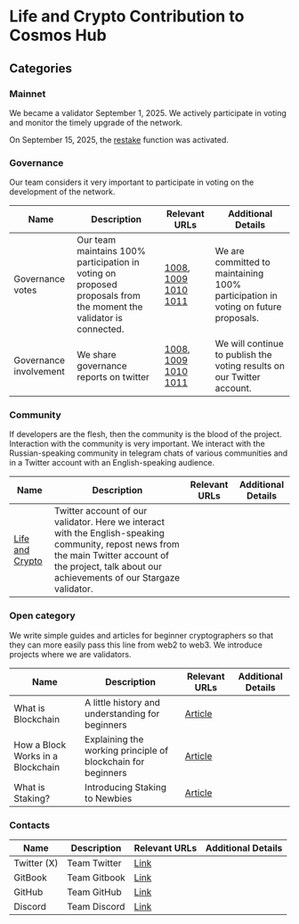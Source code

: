 # Life and Crypto Contribution to Cosmos Hub

## Categories

### Mainnet

We became a validator September 1, 2025. We actively participate in voting and monitor the timely upgrade of the network.

On September 15, 2025, the [restake](https://restake.app/cosmoshub/cosmosvaloper1nkkdef4flw8s3jxnmdyqnr7rwgfpw2kv9lx0ug/stake) function was activated.
                                                                                                                
### Governance

Our team considers it very important to participate in voting on the development of the network.

| Name                   | Description                                                                             | Relevant URLs | Additional Details |
| ---------------------- | --------------------------------------------------------------------------------------- | ------------- | ------------------ |
| Governance votes       | Our team maintains 100% participation in voting on proposed proposals from the moment the validator is connected. |[1008](https://validator.keplr.app/vote/cosmos-hub/1008), [1009](https://validator.keplr.app/vote/cosmos-hub/1009) [1010](https://validator.keplr.app/vote/cosmos-hub/1010) [1011](https://validator.keplr.app/vote/cosmos-hub/1011)| We are committed to maintaining 100% participation in voting on future proposals. |
| Governance involvement | We share governance reports on twitter |[1008](https://x.com/lifeandcrypto_/status/1963732768963313738), [1009](https://x.com/lifeandcrypto_/status/1965294256912019575) [1010](https://x.com/lifeandcrypto_/status/1968621763312468061) [1011](https://x.com/lifeandcrypto_/status/1970237588540952804)|  We will continue to publish the voting results on our Twitter account. |

### Community

If developers are the flesh, then the community is the blood of the project. Interaction with the community is very important. We interact with the Russian-speaking community in telegram chats of various communities and in a Twitter account with an English-speaking audience.

| Name        | Description | Relevant URLs | Additional Details |
| ----------- | ----------- | ------------- | ------------------ |
| [Life and Crypto](https://x.com/lifeandcrypto_) | Twitter account of our validator. Here we interact with the English-speaking community, repost news from the main Twitter account of the project, talk about our achievements of our Stargaze validator. ||                    |


### Open category

We write simple guides and articles for beginner cryptographers so that they can more easily pass this line from web2 to web3.
We introduce projects where we are validators.

| Name | Description | Relevant URLs | Additional Details |
| ---- | ----------- | ------------- | ------------------ |
| What is Blockchain| A little history and understanding for beginners | [Article](https://life-and-crypto.gitbook.io/life-and-crypto/life-and-crypto-en/guides-for-beginners/what-is-blockchain)| |
| How a Block Works in a Blockchain| Explaining the working principle of blockchain for beginners | [Article](https://life-and-crypto.gitbook.io/life-and-crypto/life-and-crypto-en/guides-for-beginners/how-a-block-works-in-a-blockchain) | |
| What is Staking? | Introducing Staking to Newbies | [Article](https://life-and-crypto.gitbook.io/life-and-crypto/life-and-crypto-en/guides-for-beginners/what-is-staking)| |


### Contacts

| Name | Description | Relevant URLs | Additional Details |
| ---- | ----------- | ------------- | ------------------ |
| Twitter (X)| Team Twitter | [Link](https://x.com/lifeandcrypto_) ||
| GitBook| Team Gitbook | [Link](https://life-and-crypto.gitbook.io/life-and-crypto/life-and-crypto-en) ||
| GitHub | Team GitHub | [Link](https://github.com/Life-and-Crypto) ||
| Discord | Team Discord | [Link](https://discord.gg/48bcV7S8) ||

